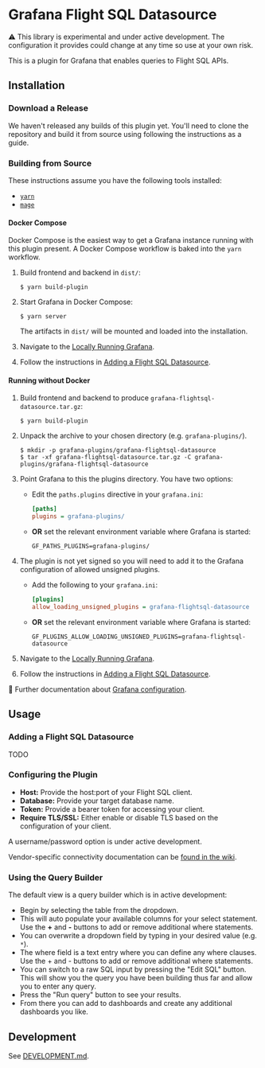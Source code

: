 # Grafana Flight SQL Datasource

:warning: This library is experimental and under active development. The configuration it provides could change at any time so use at your own risk.

This is a plugin for Grafana that enables queries to Flight SQL APIs.

## Installation

### Download a Release

We haven't released any builds of this plugin yet. You'll need to clone the
repository and build it from source using following the instructions as a guide.

### Building from Source

These instructions assume you have the following tools installed:

- [`yarn`](https://yarnpkg.com)
- [`mage`](https://magefile.org)

#### Docker Compose

Docker Compose is the easiest way to get a Grafana instance running with this
plugin present. A Docker Compose workflow is baked into the `yarn` workflow.

1. Build frontend and backend in `dist/`:

   ```shell
   $ yarn build-plugin
   ```
1. Start Grafana in Docker Compose:

   ```shell
   $ yarn server
   ```
   The artifacts in `dist/` will be mounted and loaded into the installation.

1. Navigate to the [Locally Running Grafana](http://localhost:3000/).
1. Follow the instructions in [Adding a Flight SQL
   Datasource](#adding-a-flight-sql-datasource).

#### Running without Docker

1. Build frontend and backend to produce `grafana-flightsql-datasource.tar.gz`:

   ```shell
   $ yarn build-plugin
   ```
   
1. Unpack the archive to your chosen directory (e.g. `grafana-plugins/`).

   ```shell
   $ mkdir -p grafana-plugins/grafana-flightsql-datasource
   $ tar -xf grafana-flightsql-datasource.tar.gz -C grafana-plugins/grafana-flightsql-datasource
   ```
1. Point Grafana to this the plugins directory. You have two options:

   - Edit the `paths.plugins` directive in your `grafana.ini`:
     ```ini
     [paths]
     plugins = grafana-plugins/
     ```

   - **OR** set the relevant environment variable where Grafana is started:
     ```shell
     GF_PATHS_PLUGINS=grafana-plugins/
     ```

1. The plugin is not yet signed so you will need to add it to the Grafana configuration of allowed unsigned plugins.

   - Add the following to your `grafana.ini`:
     ```ini
     [plugins]
     allow_loading_unsigned_plugins = grafana-flightsql-datasource
     ```
	
	- **OR** set the relevant environment variable where Grafana is started:
	  ```shell
	  GF_PLUGINS_ALLOW_LOADING_UNSIGNED_PLUGINS=grafana-flightsql-datasource
	  ```

1. Navigate to the [Locally Running Grafana](http://localhost:3000/).
1. Follow the instructions in [Adding a Flight SQL
   Datasource](#adding-a-flight-sql-datasource).

:book: Further documentation about [Grafana configuration](https://grafana.com/docs/grafana/latest/setup-grafana/configure-grafana/#plugins).

## Usage

### Adding a Flight SQL Datasource

TODO

### Configuring the Plugin

- **Host:** Provide the host:port of your Flight SQL client.
- **Database:** Provide your target database name.
- **Token:** Provide a bearer token for accessing your client.
- **Require TLS/SSL:** Either enable or disable TLS based on the configuration of your client.

A username/password option is under active development.

Vendor-specific connectivity documentation can be [found in the wiki](https://github.com/influxdata/grafana-flightsql-datasource/wiki).

### Using the Query Builder

The default view is a query builder which is in active development:

- Begin by selecting the table from the dropdown.
- This will auto populate your available columns for your select statement. Use the **+** and **-** buttons to add or remove additional where statements.
- You can overwrite a dropdown field by typing in your desired value (e.g. `*`).
- The where field is a text entry where you can define any where clauses. Use the + and - buttons to add or remove additional where statements.
- You can switch to a raw SQL input by pressing the "Edit SQL" button. This will show you the query you have been building thus far and allow you to enter any query.
- Press the "Run query" button to see your results.
- From there you can add to dashboards and create any additional dashboards you like.

## Development

See [DEVELOPMENT.md](DEVELOPMENT.md).
